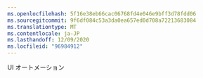 ```yaml
---
ms.openlocfilehash: 5f16e38eb66cac06768fd4e046e9bff3d78fdd06
ms.sourcegitcommit: 9f6df084c53a3da0ea657ed0d708a72213683084
ms.translationtype: MT
ms.contentlocale: ja-JP
ms.lasthandoff: 12/09/2020
ms.locfileid: "96984912"
---
```

UI オートメーション
